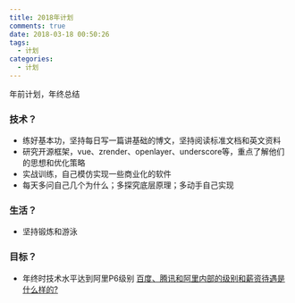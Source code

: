 ```yaml
---
title: 2018年计划
comments: true
date: 2018-03-18 00:50:26
tags:
  - 计划
categories:
  - 计划
---
```


年前计划，年终总结
<!-- more -->

### 技术？
- 练好基本功，坚持每日写一篇讲基础的博文，坚持阅读标准文档和英文资料
- 研究开源框架，vue、zrender、openlayer、underscore等，重点了解他们的思想和优化策略
- 实战训练，自己模仿实现一些商业化的软件
- 每天多问自己几个为什么；多探究底层原理；多动手自己实现

### 生活？
- 坚持锻炼和游泳

### 目标？
- 年终时技术水平达到阿里P6级别 [百度、腾讯和阿里内部的级别和薪资待遇是什么样的?](https://www.zhihu.com/question/27108669)
